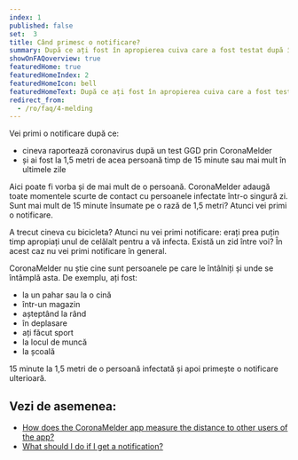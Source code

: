 ```yaml
---
index: 1
published: false
set:  3
title: Când primesc o notificare?
summary: După ce ați fost în apropierea cuiva care a fost testat după întâlnirea dvs. și are coronavirus.
showOnFAQoverview: true
featuredHome: true
featuredHomeIndex: 2
featuredHomeIcon: bell
featuredHomeText: După ce ați fost în apropierea cuiva care a fost testat după întâlnirea dvs. și are coronavirus.
redirect_from: 
  - /ro/faq/4-melding
---
```

Vei primi o notificare după ce:

- cineva raportează coronavirus după un test GGD prin CoronaMelder
- și ai fost la 1,5 metri de acea persoană timp de 15 minute sau mai mult în ultimele zile

Aici poate fi vorba și de mai mult de o persoană. CoronaMelder adaugă toate momentele scurte de contact cu persoanele infectate într-o singură zi. Sunt mai mult de 15 minute însumate pe o rază de 1,5 metri? Atunci vei primi o notificare.

A trecut cineva cu bicicleta? Atunci nu vei primi notificare: erați prea puțin timp apropiați unul de celălalt pentru a vă infecta. Există un zid între voi? În acest caz nu vei primi notificare în general.

CoronaMelder nu știe cine sunt persoanele pe care le întâlniți și unde se întâmplă asta. De exemplu, ați fost:

- la un pahar sau la o cină
- într-un magazin
- așteptând la rând
- în deplasare
- ați făcut sport
- la locul de muncă
- la școală

15 minute la 1,5 metri de o persoană infectată și apoi primește o notificare ulterioară.

## Vezi de asemenea:

- <a href="/{{page.lang}}/faq/2-1-hoe-meet-coronamelder-de-afstand" lang="en" hreflang="en">How does the CoronaMelder app measure the distance to other users of the app?</a> 
- <a href="/{{page.lang}}/faq/1-5-wat-moet-ik-doen-als-ik-een-melding-krijg" lang="en" hreflang="en">What should I do if I get a notification?</a>
